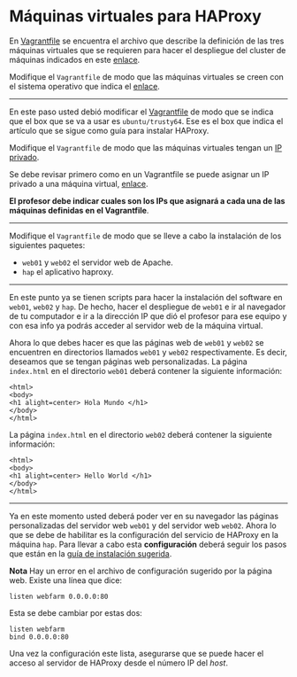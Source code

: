 # Máquinas virtuales para HAProxy

En [Vagrantfile](Vagrantfile) se encuentra el archivo que describe la definición de las tres máquinas virtuales que se requieren para hacer el despliegue del cluster de máquinas indicados en este [enlace](https://www.howtoforge.com/tutorial/ubuntu-load-balancer-haproxy/).

Modifique el `Vagrantfile` de modo que las máquinas virtuales se creen con el sistema operativo que indica el [enlace](https://www.howtoforge.com/tutorial/ubuntu-load-balancer-haproxy/).

---

En este paso usted debió modificar el [Vagrantfile](Vagrantfile) de modo que se indica que el box que se va a usar es `ubuntu/trusty64`. 
Ese es el box que indica el artículo que se sigue como guía para instalar HAProxy.

Modifique el `Vagrantfile` de modo que las máquinas virtuales tengan un [IP privado](https://whatismyipaddress.com/private-ip).

Se debe revisar primero como en un Vagrantfile se puede asignar un IP privado a una máquina virtual, [enlace](https://www.vagrantup.com/docs/networking/private_network.html#static-ip).

**El profesor debe indicar cuales son los IPs que asignará a cada una de las máquinas definidas en el Vagrantfile**.

---

Modifique el `Vagrantfile` de modo que se lleve a cabo la instalación de los siguientes paquetes:

* `web01` y `web02` el servidor web de Apache.
* `hap` el aplicativo haproxy.

---

En este punto ya se tienen scripts para hacer la instalación del software en `web01`, `web02` y `hap`.
De hecho, hacer el despliegue de `web01` e ir al navegador de tu computador e ir a la dirección IP que dió el profesor para ese equipo y con esa info ya podrás acceder al servidor web de la máquina virtual.

Ahora lo que debes hacer es que las páginas web de `web01` y `web02` se encuentren en directorios llamados `web01` y `web02` respectivamente.
Es decir, deseamos que se tengan páginas web personalizadas.
La página `index.html` en el directorio `web01` deberá contener la siguiente información:

```
<html>
<body>
<h1 alight=center> Hola Mundo </h1>
</body>
</html>
```

La página `index.html` en el directorio `web02` deberá contener la siguiente información:

```
<html>
<body>
<h1 alight=center> Hello World </h1>
</body>
</html>
```
---

Ya en este momento usted deberá poder ver en su navegador las páginas personalizadas del servidor web `web01` y del servidor web `web02`.
Ahora lo que se debe de habilitar es la configuración del servicio de HAProxy en la máquina `hap`.
Para llevar a cabo esta **configuración** deberá seguir los pasos que están en la [guía de instalación sugerida](https://www.howtoforge.com/tutorial/ubuntu-load-balancer-haproxy/).

**Nota** Hay un error en el archivo de configuración sugerido por la página web. 
Existe una línea que dice:

```
listen webfarm 0.0.0.0:80
```

Esta se debe cambiar por estas dos:

```
listen webfarm 
bind 0.0.0.0:80
```

Una vez la configuración este lista, asegurarse que se puede hacer el acceso al servidor de HAProxy desde el número IP del *host*.

